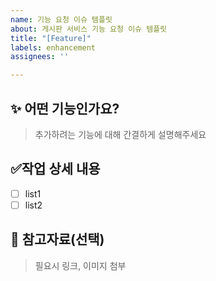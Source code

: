 ```yaml
---
name: 기능 요청 이슈 템플릿
about: 게시판 서비스 기능 요청 이슈 템플릿
title: "[Feature]"
labels: enhancement
assignees: ''

---
```


## ✨ 어떤 기능인가요?
> 추가하려는 기능에 대해 간결하게 설명해주세요

## ✅작업 상세 내용
- [ ] list1
- [ ] list2

## 🔗 참고자료(선택)
> 필요시 링크, 이미지 첨부

